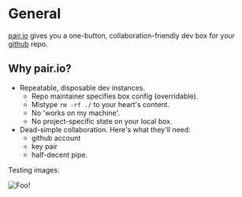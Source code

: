 # General

[pair.io](https://pair.io) gives you a one-button,
collaboration-friendly dev box for your [github](https://github.com)
repo.

## Why pair.io?

* Repeatable, disposable dev instances.
  * Repo maintainer specifies box config (overridable).
  * Mistype `rm -rf ./` to your heart's
  content.
  * No 'works on my machine'.
  * No project-specific state on your local box.
* Dead-simple collaboration. Here's what they'll need:
  * github account
  * key pair
  * half-decent pipe.

  
Testing images:

![Foo!](https://pair.io/images/fail_triceratops.png)


